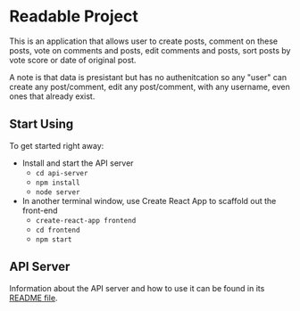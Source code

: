 # Readable Project

This is an application that allows user to create posts, comment on these posts, vote on comments and posts, edit comments and posts, sort posts by vote score or date of original post.

A note is that data is presistant but has no authenitcation so any "user" can create any post/comment, edit any post/comment, with any username, even ones that already exist.

## Start Using

To get started right away:

* Install and start the API server
    - `cd api-server`
    - `npm install`
    - `node server`
* In another terminal window, use Create React App to scaffold out the front-end
    - `create-react-app frontend`
    - `cd frontend`
    - `npm start`

## API Server

Information about the API server and how to use it can be found in its [README file](api-server/README.md).
